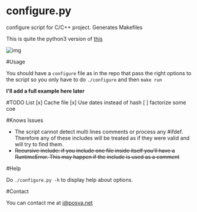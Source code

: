 configure.py
============

configure script for C/C++ project. Generates Makefiles

This is quite the python3 version of [this](https://github.com/posva/configure-script)

![img](http://i.imgur.com/Z6Lmt6V.png)

#Usage

You should have a `configure` file as in the repo that pass the right options to the script so you only have to do
`./configure` and then `make run`

**I'll add a full example here later**

#TODO List
[x] Cache file
[x] Use dates instead of hash
[ ] factorize some coe

#Knows Issues

* The script cannot detect multi lines comments or process any #ifdef. Therefore any of these includes will be treated as if they were valid and will try to find them.
* ~~Recursive include: if you include one file inside itself you'll have a RuntimeError. This may happen if the include is used as a comment~~

#Help

Do `./configure.py -h` to display help about options.

#Contact

You can contact me at i@posva.net
